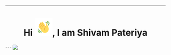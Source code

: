 <!-- ### Hi there 👋 -->
---
<h1 align="center">Hi <img src="https://github.com/shivampateriya1/shivampateriya1/blob/main/Wave.gif" height="55px" width="55px">, I am Shivam Pateriya</h1>
---

<img align="center" src="https://miro.medium.com/max/1400/1*mqv03KrlG5LK2XU1uV4LJg.gif" />
<!-- 
![Shivam GitHub stats](https://github-readme-stats.vercel.app/api?username=shivampateriya1&theme=city_lights&show_icons=true)[![GitHub Streak](https://github-readme-streak-stats.herokuapp.com/?user=shivampateriya1&theme=calm)](https://git.io/streak-stats)

---

[![Top Langs](https://github-readme-stats.vercel.app/api/top-langs/?username=anuraghazra&langs_count=8)](https://github.com/shivampateriya1/github-readme-stats) -->

<!--
**shivampateriya1/shivampateriya1** is a ✨ _special_ ✨ repository because its `README.md` (this file) appears on your GitHub profile.

Here are some ideas to get you started:

- 🔭 I’m currently working on ...
- 🌱 I’m currently learning ...
- 👯 I’m looking to collaborate on ...
- 🤔 I’m looking for help with ...
- 💬 Ask me about ...
- 📫 How to reach me: ...
- 😄 Pronouns: ...
- ⚡ Fun fact: ...
-->
